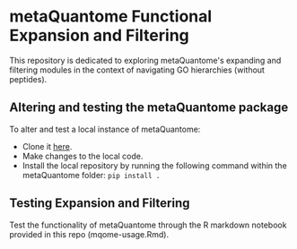 # metaQuantome Functional Expansion and Filtering

This repository is dedicated to exploring metaQuantome's expanding and filtering modules in the context of navigating GO hierarchies (without peptides).

## Altering and testing the metaQuantome package
To alter and test a local instance of metaQuantome:

- Clone it [here](https://github.com/galaxyproteomics/metaquantome).
- Make changes to the local code.
- Install the local repository by running the following command within the metaQuantome folder:
    ```pip install .```

## Testing Expansion and Filtering

Test the functionality of metaQuantome through the R markdown notebook provided in this repo (mqome-usage.Rmd).